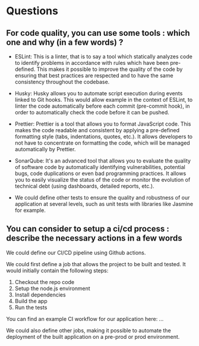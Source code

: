 # Questions

## For code quality, you can use some tools : which one and why (in a few words) ?

- ESLint: This is a linter, that is to say a tool which statically analyzes code to identify problems in accordance with rules which have been pre-defined. This makes it possible to improve the quality of the code by ensuring that best practices are respected and to have the same consistency throughout the codebase.

- Husky: Husky allows you to automate script execution during events linked to Git hooks. This would allow example in the context of ESLint, to linter the code automatically before each commit (pre-commit hook), in order to automatically check the code before it can be pushed.

- Prettier: Prettier is a tool that allows you to format JavaScript code. This makes the code readable and consistent by applying a pre-defined formatting style (tabs, indentations, quotes, etc.). It allows developers to not have to concentrate on formatting the code, which will be managed automatically by Prettier.

- SonarQube: It's an advanced tool that allows you to evaluate the quality of software code by automatically identifying vulnerabilities, potential bugs, code duplications or even bad programming practices. It allows you to easily visualize the status of the code or monitor the evolution of technical debt (using dashboards, detailed reports, etc.).

- We could define other tests to ensure the quality and robustness of our application at several levels, such as unit tests with libraries like Jasmine for example.

## You can consider to setup a ci/cd process : describe the necessary actions in a few words

We could define our CI/CD pipeline using Github actions.

We could first define a job that allows the project to be built and tested. It would initially contain the following steps:

1. Checkout the repo code
2. Setup the node.js environment
3. Install dependencies
4. Build the app
5. Run the tests

You can find an example CI workflow for our application here: ...

We could also define other jobs, making it possible to automate the deployment of the built application on a pre-prod or prod environment.
